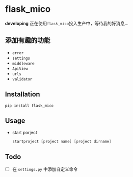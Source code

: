# flask_mico

**developing** 正在使用`flask_mico`投入生产中，等待我的好消息...

## 添加有趣的功能

- `error`
- `settings`
- `middleware`
- `ApiView`
- `urls`
- `validator`

## Installation

`pip install flask_mico`

## Usage

- start porject

  `startproject [project name] [project dirname]`

## Todo

- [ ] 在 `settings.py` 中添加自定义命令
